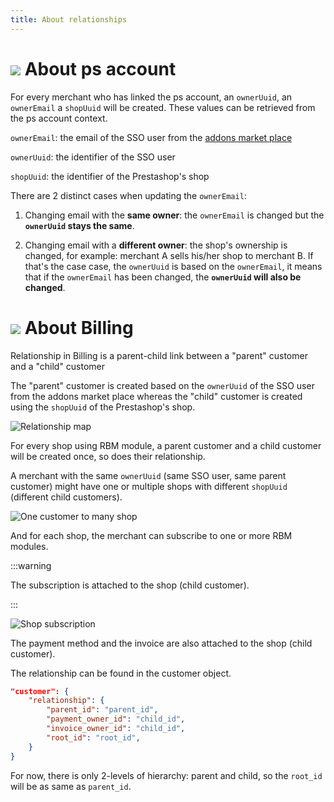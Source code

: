 ```yaml
---
title: About relationships
---
```


# ![](/assets/images/common/logo-condensed-sm.png) About ps account

For every merchant who has linked the ps account, an `ownerUuid`, an `ownerEmail` a `shopUuid` will be created. These values can be retrieved from the ps account context.

`ownerEmail`: the email of the SSO user from the [addons market place](https://addons.prestashop.com/en/)

`ownerUuid`: the identifier of the SSO user

`shopUuid`: the identifier of the Prestashop's shop

There are 2 distinct cases when updating the `ownerEmail`:

1. Changing email with the **same owner**: the `ownerEmail` is changed but the **`ownerUuid` stays the same**.

2. Changing email with a **different owner**: the shop's ownership is changed, for example: merchant A sells his/her shop to merchant B. If that's the case case, the `ownerUuid` is based on the `ownerEmail`, it means that if the `ownerEmail` has been changed, the **`ownerUuid` will also be changed**.

# ![](/assets/images/common/logo-condensed-sm.png) About Billing

Relationship in Billing is a parent-child link between a "parent" customer and a "child" customer

The "parent" customer is created based on the `ownerUuid` of the SSO user from the addons market place whereas the "child" customer is created using the `shopUuid` of the Prestashop's shop.

![Relationship map](/assets/images/1-relationships/relationship_map.png)

For every shop using RBM module, a parent customer and a child customer will be created once, so does their relationship.

A merchant with the same `ownerUuid` (same SSO user, same parent customer) might have one or multiple shops with different `shopUuid` (different child customers).

![One customer to many shop](/assets/images/1-relationships/one_customer_multiple_shop.png)

And for each shop, the merchant can subscribe to one or more RBM modules.

:::warning

The subscription is attached to the shop (child customer).

:::

![Shop subscription](/assets/images/1-relationships/shop_subscription.png)

The payment method and the invoice are also attached to the shop (child customer).

The relationship can be found in the customer object.

```json
"customer": {
    "relationship": {
        "parent_id": "parent_id",
        "payment_owner_id": "child_id",
        "invoice_owner_id": "child_id",
        "root_id": "root_id",
    }
}
```

For now, there is only 2-levels of hierarchy: parent and child, so the `root_id` will be as same as `parent_id`.
